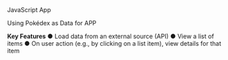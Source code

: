 
JavaScript App

Using Pokédex as Data for APP

<b>Key Features</b>
● Load data from an external source (API)
● View a list of items
● On user action (e.g., by clicking on a list item), view details for that item

